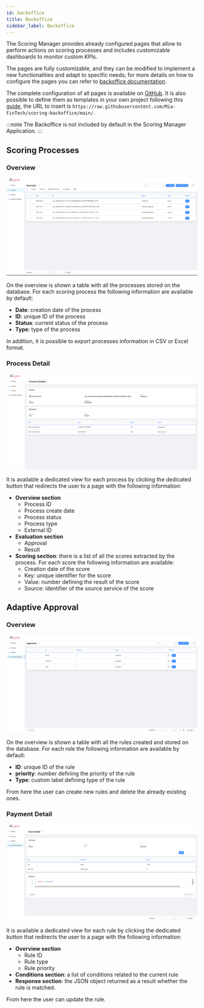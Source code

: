 ```yaml
---
id: backoffice
title: Backoffice
sidebar_label: Backoffice
---
```


<!--
WARNING: this file was automatically generated by Mia-Platform Doc Aggregator.
DO NOT MODIFY IT BY HAND.
Instead, modify the source file and run the aggregator to regenerate this file.
-->

The Scoring Manager provides already configured pages that allow to perform actions on scoring processes and includes customizable dashboards to monitor custom KPIs.

The pages are fully customizable, and they can be modified to implement a new functionalities and adapt to specific needs; for more details on how to configure the pages you can refer to [backoffice documentation](microfrontend-composer/overview).

The complete configuration of all pages is available on [GitHub](https://github.com/Mia-FinTech/payment-backoffice#--backoffice-templates---payment).
It is also possible to define them as templates in your own project following this [guide](microfrontend-composer/composer/configurator_settings#template-sources), the URL to insert is `https://raw.githubusercontent.com/Mia-FinTech/scoring-backoffice/main/`.

:::note
The Backoffice is not included by default in the Scoring Manager Application.
:::

## Scoring Processes

### Overview

![Processes Overview](img/process-overview.png)

On the overview is shown a table with all the processes stored on the database. For each scoring process the following information are available by default:
- **Date**: creation date of the process
- **ID**: unique ID of the process
- **Status**: current status of the process
- **Type**: type of the process

In addition, it is possible to export processes information in CSV or Excel format.

### Process Detail

![Process Detail](img/process-detail.png)

It is available a dedicated view for each process by clicking the dedicated button that redirects the user to a page with the following information:
- **Overview section**
    - Process ID
    - Process create date
    - Process status
    - Process type
    - External ID
- **Evaluation section**
    - Approval
    - Result
- **Scoring section**: there is a list of all the scores extracted by the process. For each score the following information are available:
    - Creation date of the score
    - Key: unique identifier for the score
    - Value: number defining the result of the score
    - Source: identifier of the source service of the score

## Adaptive Approval

### Overview

![Adaptive Approval Overview](img/rule-overview.png)

On the overview is shown a table with all the rules created and stored on the database. For each role the following information are available by default:
- **ID**: unique ID of the rule
- **priority**: number defining the priority of the rule
- **Type**: custom label defining type of the rule

From here the user can create new rules and delete the already existing ones.

### Payment Detail

![Adaptive Approval Detail](img/rule-detail.png)

It is available a dedicated view for each rule by clicking the dedicated button that redirects the user to a page with the following information:
- **Overview section**
    - Rule ID
    - Rule type
    - Rule priority
- **Conditions section**: a list of conditions related to the current rule
- **Response section**: the JSON object returned as a result whether the rule is matched.

From here the user can update the rule.
